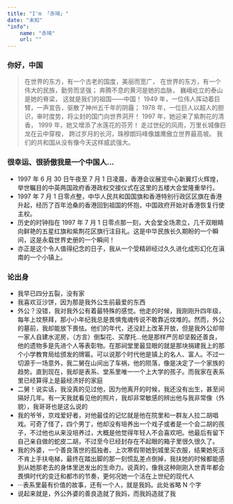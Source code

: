 ```yaml
---
title: "I'm 「赤琦」"
date: "未知"
"info":
    name: "赤琦"
    url: ""
---
```


### 你好，中国

> 在世界的东方，有一个古老的国度，美丽而宽广， 在世界的东方，有一个伟大的民族，勤劳而坚强； 奔腾不息的黄河是她的血脉， 巍峨屹立的泰山是她的脊梁， 这就是我们的祖国——中国！ 1949 年，一位伟人挥动着巨臂，一声宣告，驱散了神州五千年的阴霾； 1978 年，一位巨人以超人的胆识，审时度势，将尘封的国门向世界洞开！ 1997 年，她迎来了紫荆花的清香， 1999 年，她又增添了水莲花的芬芳！ 走过世纪的风雨，万里长城像巨龙在云中穿梭， 跨过岁月的长河，珠穆朗玛峰像雄鹰傲立世界最高坡。 我们的共和国从没有像今天这样威武强大。

### 很幸运、很骄傲我是一个中国人...

*   1997 年 6 月 30 日午夜至 7 月 1 日凌晨，香港会议展览中心新翼灯火辉煌，举世瞩目的中英两国政府香港政权交接仪式在这里的五楼大会堂隆重举行。
*   1997 年 7 月 1 日零点整，中华人民共和国国旗和香港特别行政区区旗在香港升起，经历了百年沧桑的香港回到祖国的怀抱，中国政府开始对香港恢复行使主权。
*   历史的时钟指在 1997 年 7 月 1 日零点那一刻，大会堂全场肃立，几千双眼睛向鲜艳的五星红旗和紫荆花区旗行注目礼。这是中华民族长久期盼的一个瞬间，这是永载世界史册的一个瞬间！
*   亦正是这个令人值得纪念的日子，我从一个受精卵经过久久进化成形幻化在滇南的一个小镇上。

### 论出身

*   我早已四分五裂，没有家
*   我喜欢豆沙饼，因为那是我外公生前最爱的东西
*   外公？没错，我对我外公有着最特殊的感觉。他走的时候，我刚刚升四年级，每年上坟祭拜，那小小年纪我总是畏惧鬼魂传说不敢靠近坟堆的。然而，外公的墓前，我却能放下畏怯。他们的年代，还没赶上改革开放，但是我外公却带一家人自建水泥房，（方言）倒梨花、买摩托…他是那样严厉却坚毅还善良，他的遗物多是先进个人等表彰物。在那祠堂里最显眼的就是那块捐建我上的那个小学教育局给颁发的牌匾。可以说那个时代他是镇上的名人、富人。不过一切源于一场意外，我二舅在山间出了车祸，他的陨落，像是决定了一个家族的趋势。直到现在，我却是表系、堂系里唯一一个上大学的孩子。而我家在表系里已经算得上是最经济好的家庭
*   二舅！说实话，我没真的见过他，因为他离开的时候，我还没有出生，甚至间隔好几年。有一天我就看见他的照片，我却非常敏感的辨出他与我非常像（外貌），我哥哥也是这么说的
*   我的爷爷，京戏爱好者，对他最佳的记忆就是他在院里和一群友人拉二胡唱戏。可奇了怪了，四个男丁，他却没有培养出一个戏子或者是一个会二胡的孩子，不过他也从来没培养过，大概是他觉得年轻人不会喜欢吧。他最后有留下自己亲自做的蛇皮二胡，不过至今已经封存在不起眼的箱子里很久很久了。
*   我的外婆，一个善良落世的孤独者。上次寒假带她到城里买衣服，结果她死活不肯上手扶电梯，最终在踏出脚的那一刻慌乱差点倒掉，我扶她的时候都能感到从她那老去的身体里迸发出的生命力。说真的，像我这种刚刚入世青年都会畏惧时代的变迁和都市的节奏，更何况她一个活在上世纪的现代人
*   ···表系里最有价值的故事，还有一个人，就是我妈。此处省略 N 个字
*   说起来就是，外公外婆的善良造就了我妈，而我妈造就了我